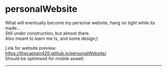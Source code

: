 ﻿# personalWebsite  
What will eventually become my personal website, hang on tight while its made...  
Still under construction, but almost there.  
Also meant to learn me ts, and some design;)  
  

Link for website preview:  
https://thecaptain420.github.io/personalWebsite/  
Should be optimised for mobile aswell.  

____________________  


